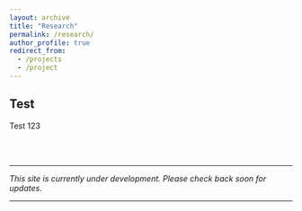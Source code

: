 ```yaml
---
layout: archive
title: "Research"
permalink: /research/
author_profile: true
redirect_from:
  - /projects
  - /project
---
```


## Test

Test 123

<br>
<br>
<hr>

*This site is currently under development. Please check back soon for updates.*

<hr>